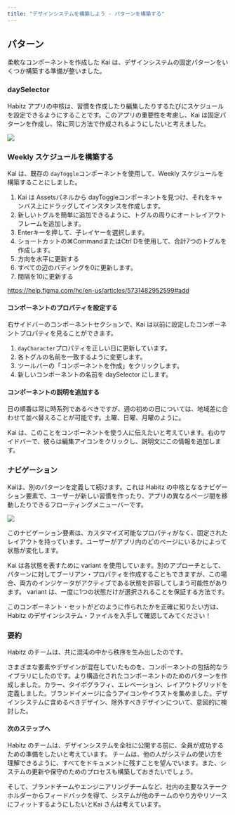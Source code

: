 ```yaml
---
title: "デザインシステムを構築しよう - パターンを構築する"
---
```


## パターン
柔軟なコンポーネントを作成した Kai は、デザインシステムの固定パターンをいくつか構築する準備が整いました。

### daySelector
Habitz アプリの中核は、習慣を作成したり編集したりするたびにスケジュールを設定できるようにすることです。このアプリの重要性を考慮し、Kai は固定パターンを作成し、常に同じ方法で作成されるようにしたいと考えました。

![](https://storage.googleapis.com/zenn-user-upload/cb1a341132a1-20230614.png)

### Weekly スケジュールを構築する
Kai は、既存の `dayToggle`コンポーネントを使用して、Weekly スケジュールを構築することにしました。

1. Kai は Assetsパネルから dayToggleコンポーネントを見つけ、それをキャンバス上にドラッグしてインスタンスを作成します。
2. 新しいトグルを簡単に追加できるように、トグルの周りにオートレイアウトフレームを追加します。
3. Enterキーを押して、子レイヤーを選択します。
4. ショートカットの⌘CommandまたはCtrl Dを使用して、合計7つのトグルを作成します。
5. 方向を水平に更新する
6. すべての辺のパディングを0に更新します。
7. 間隔を10に更新する

https://help.figma.com/hc/en-us/articles/5731482952599#add

#### コンポーネントのプロパティを設定する
右サイドバーのコンポーネントセクションで、Kai は以前に設定したコンポーネントプロパティを見ることができます。

1. `dayCharacter`プロパティを正しい日に更新しています。
2. 各トグルの名前を一致するように変更します。
3. ツールバーの「コンポーネントを作成」をクリックします。
4. 新しいコンポーネントの名前を daySelector にします。

#### コンポーネントの説明を追加する
日の順番は常に時系列であるべきですが、週の初めの日については、地域差に合わせて並べ替えることが可能です。土曜、日曜、月曜のように。

Kai は、このことをコンポーネントを使う人に伝えたいと考えています。右のサイドバーで、彼らは編集アイコンをクリックし、説明文にこの情報を追加します。

### ナビゲーション
Kaiは、別のパターンを定義して続けます。これは Habitz の中核となるナビゲーション要素で、ユーザーが新しい習慣を作ったり、アプリの異なるページ間を移動したりできるフローティングメニューバーです。

![](https://storage.googleapis.com/zenn-user-upload/e761ac183eb7-20230614.png)

このナビゲーション要素は、カスタマイズ可能なプロパティがなく、固定されたレイアウトを持っています。ユーザーがアプリ内のどのページにいるかによって状態が変化します。

Kai は各状態を表すために variant を使用しています。別のアプローチとして、パターンに対してブーリアン・プロパティを作成することもできますが、この場合、両方のインジケータがアクティブである状態を許容してしまう可能性があります。 variant は、一度に1つの状態だけが選択されることを保証する方法です。

このコンポーネント・セットがどのように作られたかを正確に知りたい方は、Habitz のデザインシステム・ファイルを入手して確認してみてください！

### 要約
Habitz のチームは、共に混沌の中から秩序を生み出したのです。

さまざまな要素やデザインが混在していたものを、コンポーネントの包括的なライブラリにしたのです。より構造化されたコンポーネントのためのパターンを作成しました。カラー、タイポグラフィ、エレベーション、レイアウトグリッドを定義しました。ブランドイメージに合うアイコンやイラストを集めました。デザインシステムに含めるべきデザイン、除外すべきデザインについて、意図的に検討した。

#### 次のステップへ
Habitz のチームは、デザインシステムを全社に公開する前に、全員が成功するための準備をしたいと考えています。
チームは、他の人がシステムの使い方を理解できるように、すべてをドキュメントに残すことを望んでいます。また、システムの更新や保守のためのプロセスも構築しておきたいでしょう。

そして、ブランドチームやエンジニアリングチームなど、社内の主要なステークホルダーからフィードバックを得て、システムが他のチームのやり方やリソースにフィットするようにしたいとKai さんは考えています。